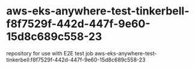 # aws-eks-anywhere-test-tinkerbell-f8f7529f-442d-447f-9e60-15d8c689c558-23
repository for use with E2E test job aws-eks-anywhere-test-tinkerbell:f8f7529f-442d-447f-9e60-15d8c689c558-23
